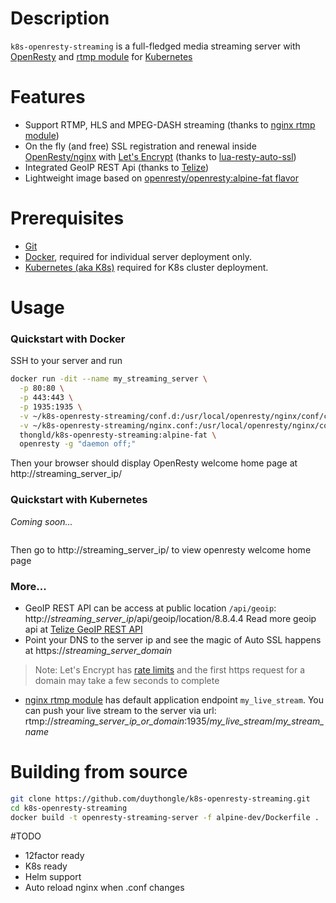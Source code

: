 # Description
`k8s-openresty-streaming` is a full-fledged media streaming server with [OpenResty][1] and [rtmp module][3] for [Kubernetes][6]

# Features
* Support RTMP, HLS and MPEG-DASH streaming (thanks to [nginx rtmp module][3])
* On the fly (and free) SSL registration and renewal inside [OpenResty/nginx](http://openresty.org) with [Let's Encrypt](https://letsencrypt.org) (thanks to [lua-resty-auto-ssl][4])
* Integrated GeoIP REST Api (thanks to [Telize][2])
* Lightweight image based on [openresty/openresty:alpine-fat flavor][5]


# Prerequisites
* [Git](https://git-scm.com/)
* [Docker](https://docker.io), required for individual server deployment only.
* [Kubernetes (aka K8s)](https://kubernetes.io/) required for K8s cluster deployment.

# Usage
### Quickstart with Docker
SSH to your server and run
```bash
docker run -dit --name my_streaming_server \
  -p 80:80 \
  -p 443:443 \
  -p 1935:1935 \
  -v ~/k8s-openresty-streaming/conf.d:/usr/local/openresty/nginx/conf/conf.d \
  -v ~/k8s-openresty-streaming/nginx.conf:/usr/local/openresty/nginx/conf/nginx.conf \
  thongld/k8s-openresty-streaming:alpine-fat \
  openresty -g "daemon off;"
```
Then your browser should display OpenResty welcome home page at http://streaming_server_ip/
### Quickstart with Kubernetes
*Coming soon...*
```bash
```
Then go to http://streaming_server_ip/ to view openresty welcome home page
### More...
* GeoIP REST API can be access at public location `/api/geoip`: http://*streaming_server_ip*/api/geoip/location/8.8.4.4
Read more geoip api at [Telize GeoIP REST API][2]
* Point your DNS to the server ip and see the magic of Auto SSL happens at https://*streaming_server_domain*
> Note: Let's Encrypt has [rate limits](https://letsencrypt.org/docs/rate-limits/) and the first https request for a domain may take a few seconds to complete
* [nginx rtmp module][3] has default application endpoint `my_live_stream`. You can push your live stream to the server via url:
rtmp://*streaming_server_ip_or_domain*:1935/*my_live_stream*/*my_stream_name*

# Building from source
```bash
git clone https://github.com/duythongle/k8s-openresty-streaming.git
cd k8s-openresty-streaming
docker build -t openresty-streaming-server -f alpine-dev/Dockerfile .
```

#TODO
* 12factor ready
* K8s ready
* Helm support
* Auto reload nginx when .conf changes

[1]: https://github.com/openresty/openresty
[2]: https://raw.githubusercontent.com/fcambus/telize
[3]: https://github.com/arut/nginx-rtmp-module
[4]: https://github.com/GUI/lua-resty-auto-ssl
[5]: https://github.com/openresty/docker-openresty/blob/master/alpine-fat/Dockerfile
[6]: https://kubernetes.io/